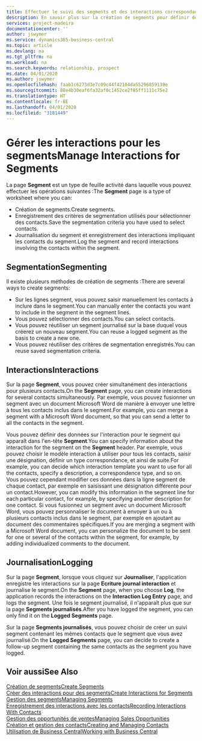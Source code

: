 ```yaml
---
title: Effectuer le suivi des segments et des interactions correspondantes| Microsoft Docs
description: En savoir plus sur la création de segments pour définir des groupes de contacts et spécifier des interactions pour des segments.
services: project-madeira
documentationcenter: ''
author: jswymer
ms.service: dynamics365-business-central
ms.topic: article
ms.devlang: na
ms.tgt_pltfrm: na
ms.workload: na
ms.search.keywords: relationship, prospect
ms.date: 04/01/2020
ms.author: jswymer
ms.openlocfilehash: faab1c6273d3e7c09c44f42104da55296859139e
ms.sourcegitcommit: 88e4b30eaf6fa32af0c1452ce2f85ff1111c75e2
ms.translationtype: HT
ms.contentlocale: fr-BE
ms.lasthandoff: 04/01/2020
ms.locfileid: "3181449"
---
```

# <a name="manage-interactions-for-segments"></a><span data-ttu-id="0104d-103">Gérer les interactions pour les segments</span><span class="sxs-lookup"><span data-stu-id="0104d-103">Manage Interactions for Segments</span></span>
<span data-ttu-id="0104d-104">La page **Segment** est un type de feuille activité dans laquelle vous pouvez effectuer les opérations suivantes :</span><span class="sxs-lookup"><span data-stu-id="0104d-104">The **Segment** page is a type of worksheet where you can:</span></span>

* <span data-ttu-id="0104d-105">Création de segments.</span><span class="sxs-lookup"><span data-stu-id="0104d-105">Create segments.</span></span>
* <span data-ttu-id="0104d-106">Enregistrement des critères de segmentation utilisés pour sélectionner des contacts.</span><span class="sxs-lookup"><span data-stu-id="0104d-106">Save the segmentation criteria you have used to select contacts.</span></span>
* <span data-ttu-id="0104d-107">Journalisation du segment et enregistrement des interactions impliquant les contacts du segment.</span><span class="sxs-lookup"><span data-stu-id="0104d-107">Log the segment and record interactions involving the contacts within the segment.</span></span>

## <a name="segmenting"></a><span data-ttu-id="0104d-108">Segmentation</span><span class="sxs-lookup"><span data-stu-id="0104d-108">Segmenting</span></span>
<span data-ttu-id="0104d-109">Il existe plusieurs méthodes de création de segments :</span><span class="sxs-lookup"><span data-stu-id="0104d-109">There are several ways to create segments:</span></span>

* <span data-ttu-id="0104d-110">Sur les lignes segment, vous pouvez saisir manuellement les contacts à inclure dans le segment.</span><span class="sxs-lookup"><span data-stu-id="0104d-110">You can manually enter the contacts you want to include in the segment in the segment lines.</span></span>
* <span data-ttu-id="0104d-111">Vous pouvez sélectionner des contacts.</span><span class="sxs-lookup"><span data-stu-id="0104d-111">You can select contacts.</span></span>
* <span data-ttu-id="0104d-112">Vous pouvez réutiliser un segment journalisé sur la base duquel vous créerez un nouveau segment.</span><span class="sxs-lookup"><span data-stu-id="0104d-112">You can reuse a logged segment as the basis to create a new one.</span></span>
* <span data-ttu-id="0104d-113">Vous pouvez réutiliser des critères de segmentation enregistrés.</span><span class="sxs-lookup"><span data-stu-id="0104d-113">You can reuse saved segmentation criteria.</span></span>

## <a name="interactions"></a><span data-ttu-id="0104d-114">Interactions</span><span class="sxs-lookup"><span data-stu-id="0104d-114">Interactions</span></span>
<span data-ttu-id="0104d-115">Sur la page **Segment**, vous pouvez créer simultanément des interactions pour plusieurs contacts.</span><span class="sxs-lookup"><span data-stu-id="0104d-115">On the **Segment** page, you can create interactions for several contacts simultaneously.</span></span> <span data-ttu-id="0104d-116">Par exemple, vous pouvez fusionner un segment avec un document Microsoft Word de manière à envoyer une lettre à tous les contacts inclus dans le segment.</span><span class="sxs-lookup"><span data-stu-id="0104d-116">For example, you can merge a segment with a Microsoft Word document, so that you can send a letter to all the contacts in the segment.</span></span>

<span data-ttu-id="0104d-117">Vous pouvez définir des données sur l'interaction pour le segment qui apparaît dans l'en-tête **Segment**.</span><span class="sxs-lookup"><span data-stu-id="0104d-117">You can specify information about the interaction for the segment on the **Segment** header.</span></span> <span data-ttu-id="0104d-118">Par exemple, vous pouvez choisir le modèle interaction à utiliser pour tous les contacts, saisir une désignation, définir un type correspondance, et ainsi de suite.</span><span class="sxs-lookup"><span data-stu-id="0104d-118">For example, you can decide which interaction template you want to use for all the contacts, specify a description, a correspondence type, and so on.</span></span> <span data-ttu-id="0104d-119">Vous pouvez cependant modifier ces données dans la ligne segment de chaque contact, par exemple en saisissant une désignation différente pour un contact.</span><span class="sxs-lookup"><span data-stu-id="0104d-119">However, you can modify this information in the segment line for each particular contact, for example, by specifying another description for one contact.</span></span> <span data-ttu-id="0104d-120">Si vous fusionnez un segment avec un document Microsoft Word, vous pouvez personnaliser le document à envoyer à un ou à plusieurs contacts inclus dans le segment, par exemple en ajoutant au document des commentaires spécifiques.</span><span class="sxs-lookup"><span data-stu-id="0104d-120">If you are merging a segment with a Microsoft Word document, you can personalize the document to be sent for one or several of the contacts within the segment, for example, by adding individualized comments to the document.</span></span>

## <a name="logging"></a><span data-ttu-id="0104d-121">Journalisation</span><span class="sxs-lookup"><span data-stu-id="0104d-121">Logging</span></span>
<span data-ttu-id="0104d-122">Sur la page **Segment**, lorsque vous cliquez sur **Journaliser**, l'application enregistre les interactions sur la page **Ecriture journal interaction** et journalise le segment.</span><span class="sxs-lookup"><span data-stu-id="0104d-122">On the **Segment** page, when you choose **Log**, the application records the interactions on the **Interaction Log Entry** page, and logs the segment.</span></span> <span data-ttu-id="0104d-123">Une fois le segment journalisé, il n'apparaît plus que sur la page **Segments journalisés**.</span><span class="sxs-lookup"><span data-stu-id="0104d-123">After you have logged the segment, you can only find it on the **Logged Segments** page.</span></span>

<span data-ttu-id="0104d-124">Sur la page **Segments journalisés**, vous pouvez choisir de créer un suivi segment contenant les mêmes contacts que le segment que vous avez journalisé.</span><span class="sxs-lookup"><span data-stu-id="0104d-124">On the **Logged Segments** page, you can decide to create a follow-up segment containing the same contacts as the segment you have logged.</span></span>

## <a name="see-also"></a><span data-ttu-id="0104d-125">Voir aussi</span><span class="sxs-lookup"><span data-stu-id="0104d-125">See Also</span></span>
[<span data-ttu-id="0104d-126">Création de segments</span><span class="sxs-lookup"><span data-stu-id="0104d-126">Create Segments</span></span>](marketing-how-create-segment.md)  
[<span data-ttu-id="0104d-127">Créer des interactions pour des segments</span><span class="sxs-lookup"><span data-stu-id="0104d-127">Create Interactions for Segments</span></span>](marketing-how-create-interactions.md)  
[<span data-ttu-id="0104d-128">Gestion des segments</span><span class="sxs-lookup"><span data-stu-id="0104d-128">Managing Segments</span></span>](marketing-segments.md)  
[<span data-ttu-id="0104d-129">Enregistrement des interactions avec les contacts</span><span class="sxs-lookup"><span data-stu-id="0104d-129">Recording Interactions With Contacts</span></span>](marketing-interactions.md)  
[<span data-ttu-id="0104d-130">Gestion des opportunités de ventes</span><span class="sxs-lookup"><span data-stu-id="0104d-130">Managing Sales Opportunities</span></span>](marketing-manage-sales-opportunities.md)  
[<span data-ttu-id="0104d-131">Création et gestion des contacts</span><span class="sxs-lookup"><span data-stu-id="0104d-131">Creating and Managing Contacts</span></span>](marketing-contacts.md)  
[<span data-ttu-id="0104d-132">Utilisation de Business Central</span><span class="sxs-lookup"><span data-stu-id="0104d-132">Working with Business Central</span></span>](ui-work-product.md)
